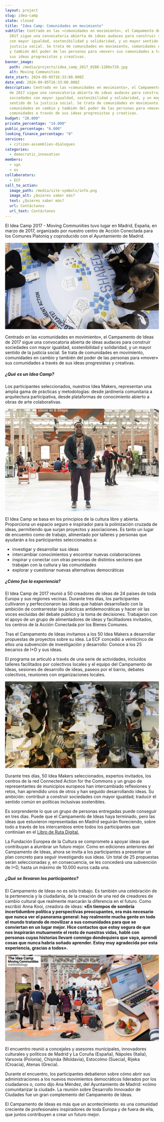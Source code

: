 ```yaml
---
layout: project
slug: idea-camp
state: closed
title: "Idea Camp: Comunidades en movimiento"
subtitle: Centrado en las «comunidades en movimiento», el Campamento de Ideas de
  2017 sigue una convocatoria abierta de ideas audaces para construir sociedades
  con mayor igualdad, sostenibilidad y solidaridad, y un mayor sentido de la
  justicia social. Se trata de comunidades en movimiento, comunidades en cambio
  y también del poder de las personas para «mover» sus comunidades a través de
  sus ideas progresistas y creativas.
banner_image:
  path: /media/projects/idea_camp_2017_0286-1280x720.jpg
  alt: Moving Communities
date_start: 2024-09-05T16:33:00.000Z
date_end: 2024-09-05T16:33:00.000Z
description: Centrado en las «comunidades en movimiento», el Campamento de Ideas
  de 2017 sigue una convocatoria abierta de ideas audaces para construir
  sociedades con mayor igualdad, sostenibilidad y solidaridad, y un mayor
  sentido de la justicia social. Se trata de comunidades en movimiento,
  comunidades en cambio y también del poder de las personas para «mover» sus
  comunidades a través de sus ideas progresistas y creativas.
budget: "20.000"
private_percentage: "14.000"
public_percentage: "6.000"
looking_finance_percentage: "0"
services:
  - citizen-assemblies-dialogues
categories:
  - democratic_innovation
members:
  - sgn
  - os
collaborators:
  - ECF
call_to_action:
  image_path: /media/site-symbols/info.png
  image_alt: ¿Quieres saber más?
  text: ¿Quieres saber más?
  url: Contáctanos
  url_text: Contáctanos
---
```

El Idea Camp 2017 - Moving Communities tuvo lugar en Madrid, España, en marzo de 2017, organizado por nuestro centro de Acción Conectada para los Comunes Platoniq y coproducido con el Ayuntamiento de Madrid.

![Dinamica Bold Visions](/media/download-33-1280x720.jpeg "Dinamica Bold Visions")

Centrado en las «comunidades en movimiento», el Campamento de Ideas de 2017 sigue una convocatoria abierta de ideas audaces para construir sociedades con mayor igualdad, sostenibilidad y solidaridad, y un mayor sentido de la justicia social. Se trata de comunidades en movimiento, comunidades en cambio y también del poder de las personas para «mover» sus comunidades a través de sus ideas progresistas y creativas.

##### ¿Qué es un Idea Camp?

Los participantes seleccionados, nuestros Idea Makers, representan una amplia gama de prácticas y metodologías: desde jardinería comunitaria a arquitectura participativa, desde plataformas de conocimiento abierto a obras de arte colaborativas.

![Participante](/media/download-36.jpeg "Participante")

El Idea Camp se basa en los principios de la cultura libre y abierta. Proporciona un espacio seguro e inspirador para la polinización cruzada de ideas, permitiendo que surjan proyectos y asociaciones. Es tanto un lugar de encuentro como de trabajo, alimentado por talleres y personas que ayudarán a los participantes seleccionados a:

* investigar y desarrollar sus ideas
* intercambiar conocimientos y encontrar nuevas colaboraciones
* inspirar y conectar con otras personas de distintos sectores que trabajan con la cultura y las comunidades
* explorar y cuestionar nuevas alternativas democráticas

##### ¿Cómo fue la experiencia?

El Idea Camp de 2017 reunió a 50 creadores de ideas de 24 países de toda Europa y sus regiones vecinas. Durante tres días, los participantes cultivaron y perfeccionaron las ideas que habían desarrollado con la ambición de contrarrestar las prácticas antidemocráticas y hacer oír las voces excluidas del debate público y la toma de decisiones. Trabajaron con el apoyo de un grupo de alimentadores de ideas y facilitadores invitados, los centros de la Acción Conectada por los Bienes Comunes.

Tras el Campamento de Ideas invitamos a los 50 Idea Makers a desarrollar propuestas de proyectos sobre su idea. La ECF concedió a veinticinco de ellos una subvención de investigación y desarrollo: Conoce a los 25 becarios de I+D y sus ideas.

El programa se articuló a través de una serie de actividades, incluidos talleres facilitados por colectivos locales y el equipo del Campamento de Ideas, sesiones de desarrollo de ideas, paseos por el barrio, debates colectivos, reuniones con organizaciones locales.

![Prendi parte](/media/idea_camp_2017_0234-1280x720.jpg "Prendi parte")

Durante tres días, 50 Idea Makers seleccionados, expertos invitados, los centros de la red Connected Action for the Commons y un grupo de representantes de municipios europeos han intercambiado reflexiones y retos, han aprendido unos de otros y han seguido desarrollando ideas. Su ambición: contribuir a construir sociedades con mayor igualdad; traducir el sentido común en políticas inclusivas sostenibles.

Es sorprendente lo que un grupo de personas entregadas puede conseguir en tres días. Puede que el Campamento de Ideas haya terminado, pero las ideas que estuvieron representadas en Madrid seguirán floreciendo, sobre todo a través de los intercambios entre todos los participantes que continúan en el [Libro de Ruta Digital.](https://roadbook.ideacamp2017.eu)

La Fundación Europea de la Cultura se compromete a apoyar ideas que contribuyan a alumbrar un futuro mejor. Como en ediciones anteriores del Campamento de Ideas, ahora se invita a los participantes a presentar un plan concreto para seguir investigando sus ideas. Un total de 25 propuestas serán seleccionadas y, en consecuencia, se les concederá una subvención de I+D, hasta un máximo de 10.000 euros cada una.

##### ¿Qué se llevaron los participantes?

El Campamento de Ideas no es sólo trabajo. Es también una celebración de la pertenencia y la ciudadanía, de la creación de una red de creadores de cambio cultural que realmente marcarán la diferencia en el futuro. Como escribió Anna Kooi, creadora de ideas: **«En tiempos de sombría incertidumbre política y perspectivas preocupantes, era más necesario que nunca ver el panorama general: hay realmente mucha gente en todo el mundo tratando de movilizar a sus comunidades para que se conviertan en un lugar mejor. Hice contactos que estoy segura de que nos inspirarán mutuamente el resto de nuestras vidas, hablé con personas cuyas historias llevaré conmigo dondequiera que vaya, aprendí cosas que nunca habría soñado aprender. Estoy muy agradecida por esta experiencia, gracias a todos».**

![Prendi parte](/media/photo_2024-07-31_15-48-32.jpg "Prendi parte")

El encuentro reunió a concejales y asesores municipales, innovadores culturales y políticos de Madrid y La Coruña (España), Nápoles (Italia), Varsovia (Polonia), Chișinăa (Moldavia), Estocolmo (Suecia), Rijeka (Croacia), Atenas (Grecia).

Durante el encuentro, los participantes debatieron sobre cómo abrir sus administraciones a los nuevos movimientos democráticos liderados por los ciudadanos o, como dijo Ana Méndez, del Ayuntamiento de Madrid: «cómo comunitarizar la ciudad». La reunión sobre Desarrollo Innovador de Ciudades fue un gran complemento del Campamento de Ideas.

El Campamento de Ideas es más que un acontecimiento: es una comunidad creciente de profesionales inspiradores de toda Europa y de fuera de ella, que juntos contribuyen a crear un futuro mejor.
